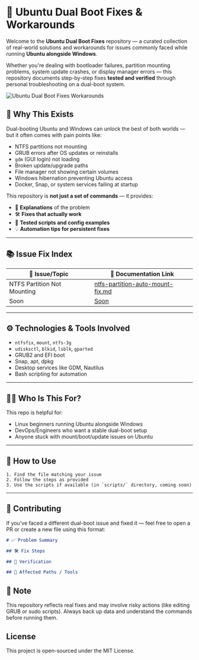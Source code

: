 # 🐧 Ubuntu Dual Boot Fixes & Workarounds

Welcome to the **Ubuntu Dual Boot Fixes** repository — a curated collection of real-world solutions and workarounds for issues commonly faced while running **Ubuntu alongside Windows**.

Whether you're dealing with bootloader failures, partition mounting problems, system update crashes, or display manager errors — this repository documents step-by-step fixes **tested and verified** through personal troubleshooting on a dual-boot system.

![Ubuntu Dual Boot Fixes   Workarounds](https://github.com/user-attachments/assets/530e9feb-8d0d-4f10-a105-daf89ea6f8ea)


## 📌 Why This Exists

Dual-booting Ubuntu and Windows can unlock the best of both worlds — but it often comes with pain points like:

- NTFS partitions not mounting
- GRUB errors after OS updates or reinstalls
- `gdm` (GUI login) not loading
- Broken update/upgrade paths
- File manager not showing certain volumes
- Windows hibernation preventing Ubuntu access
- Docker, Snap, or system services failing at startup

This repository is **not just a set of commands** — it provides:

- 🔎 **Explanations** of the problem
- 🛠️ **Fixes that actually work**
- 🧪 **Tested scripts and config examples**
- 💡 **Automation tips for persistent fixes**

---

## 📚 Issue Fix Index

| 🔧 Issue/Topic                      | 📄 Documentation Link                                                                 |
|------------------------------------|----------------------------------------------------------------------------------------|
| NTFS Partition Not Mounting        | [ntfs-partition-auto-mount-fix.md](ntfs-partition-auto-mount-fix.md)            |
| Soon                               | [Soon]()                                                 |


---


## ⚙️ Technologies & Tools Involved

- `ntfsfix`, `mount`, `ntfs-3g`
- `udisksctl`, `blkid`, `lsblk`, `gparted`
- GRUB2 and EFI boot
- Snap, apt, dpkg
- Desktop services like GDM, Nautilus
- Bash scripting for automation

---

## 🧑‍💻 Who Is This For?

This repo is helpful for:

- Linux beginners running Ubuntu alongside Windows
- DevOps/Engineers who want a stable dual-boot setup
- Anyone stuck with mount/boot/update issues on Ubuntu

---

## 🚀 How to Use

    1. Find the file matching your issue
    2. Follow the steps as provided
    3. Use the scripts if available (in `scripts/` directory, coming soon)

---

## 🤝 Contributing

If you've faced a different dual-boot issue and fixed it — feel free to open a PR or create a new file using this format:

```md
# ✅ Problem Summary

## 🛠️ Fix Steps

## 🔁 Verification

## 📁 Affected Paths / Tools

```

## 📌 Note
This repository reflects real fixes and may involve risky actions (like editing GRUB or sudo scripts). Always back up data and understand the commands before running them.


## License
This project is open-sourced under the MIT License.

